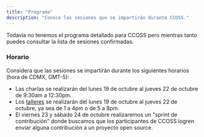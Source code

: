 ```yaml
---
title: "Programa"
description: "Conoce las sesiones que se impartirán durante CCOSS."
---
```


Todavía no tenemos el programa detallado para CCOSS pero mientras tanto puedes consultar la lista de sesiones confirmadas.

### Horario
Considera que las sesiones se impartirán durante los siguientes horarios (hora de CDMX, GMT-5):
 * Las charlas se realizarán del lunes 19 de octubre al jueves 22 de octubre de 9:30am a 12:30pm.
 * Los [talleres](/workshops) se realizarán del lunes 19 de octubre al jueves 22 de octubre, ya sea de 1 a 4pm o de 5 a 8pm.
 * El viernes 23 y sábado 24 de octubre realizaremos un "sprint de contribución" donde buscamos que los participantes de CCOSS logren enviar alguna contribución a un proyecto open source.
